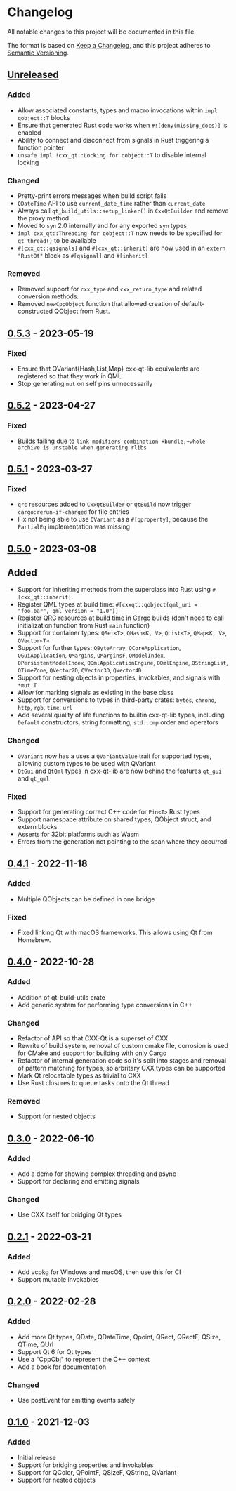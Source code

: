 <!--
SPDX-FileCopyrightText: 2022 Klarälvdalens Datakonsult AB, a KDAB Group company <info@kdab.com>
SPDX-FileContributor: Andrew Hayzen <andrew.hayzen@kdab.com>

SPDX-License-Identifier: MIT OR Apache-2.0
-->

# Changelog

All notable changes to this project will be documented in this file.

The format is based on [Keep a Changelog](https://keepachangelog.com/en/1.0.0/),
and this project adheres to [Semantic Versioning](https://semver.org/spec/v2.0.0.html).

## [Unreleased](https://github.com/KDAB/cxx-qt/compare/v0.5.3...HEAD)

### Added

- Allow associated constants, types and macro invocations within `impl qobject::T` blocks
- Ensure that generated Rust code works when `#![deny(missing_docs)]` is enabled
- Ability to connect and disconnect from signals in Rust triggering a function pointer
- `unsafe impl !cxx_qt::Locking for qobject::T` to disable internal locking

### Changed

- Pretty-print errors messages when build script fails
- `QDateTime` API to use `current_date_time` rather than `current_date`
- Always call `qt_build_utils::setup_linker()` in `CxxQtBuilder` and remove the proxy method
- Moved to `syn` 2.0 internally and for any exported `syn` types
- `impl cxx_qt::Threading for qobject::T` now needs to be specified for `qt_thread()` to be available
- `#[cxx_qt::qsignals]` and `#[cxx_qt::inherit]` are now used in an `extern "RustQt"` block as `#[qsignal]` and `#[inherit]`

### Removed

- Removed support for `cxx_type` and `cxx_return_type` and related conversion methods.
- Removed `newCppObject` function that allowed creation of default-constructed QObject from Rust.

## [0.5.3](https://github.com/KDAB/cxx-qt/compare/v0.5.2...v0.5.3) - 2023-05-19

### Fixed

- Ensure that QVariant{Hash,List,Map} cxx-qt-lib equivalents are registered so that they work in QML
- Stop generating `mut` on self pins unnecessarily

## [0.5.2](https://github.com/KDAB/cxx-qt/compare/v0.5.1...v0.5.2) - 2023-04-27

### Fixed

- Builds failing due to `link modifiers combination +bundle,+whole-archive is unstable when generating rlibs`

## [0.5.1](https://github.com/KDAB/cxx-qt/compare/v0.5.0...v0.5.1) - 2023-03-27

### Fixed

- `qrc` resources added to `CxxQtBuilder` or `QtBuild` now trigger `cargo:rerun-if-changed` for file entries
- Fix not being able to use `QVariant` as a `#[qproperty]`, because the `PartialEq` implementation was missing

## [0.5.0](https://github.com/KDAB/cxx-qt/compare/v0.4.1...v0.5.0) - 2023-03-08

## Added

- Support for inheriting methods from the superclass into Rust using `#[cxx_qt::inherit]`.
- Register QML types at build time: `#[cxxqt::qobject(qml_uri = "foo.bar", qml_version = "1.0")]`
- Register QRC resources at build time in Cargo builds (don't need to call initialization function from Rust `main` function)
- Support for container types: `QSet<T>`, `QHash<K, V>`, `QList<T>`, `QMap<K, V>`, `QVector<T>`
- Support for further types: `QByteArray`, `QCoreApplication`, `QGuiApplication`, `QMargins`, `QMarginsF`, `QModelIndex`, `QPersistentModelIndex`, `QQmlApplicationEngine`, `QQmlEngine`, `QStringList`, `QTimeZone`, `QVector2D`, `QVector3D`, `QVector4D`
- Support for nesting objects in properties, invokables, and signals with `*mut T`
- Allow for marking signals as existing in the base class
- Support for conversions to types in third-party crates: `bytes`, `chrono`, `http`, `rgb`, `time`, `url`
- Add several quality of life functions to builtin cxx-qt-lib types, including `Default` constructors, string formatting, `std::cmp` order and operators

### Changed

- `QVariant` now has a uses a `QVariantValue` trait for supported types, allowing custom types to be used with QVariant
- `QtGui` and `QtQml` types in cxx-qt-lib are now behind the features `qt_gui` and `qt_qml`

### Fixed

- Support for generating correct C++ code for `Pin<T>` Rust types
- Support namespace attribute on shared types, QObject struct, and extern blocks
- Asserts for 32bit platforms such as Wasm
- Errors from the generation not pointing to the span where they occurred

## [0.4.1](https://github.com/KDAB/cxx-qt/compare/v0.4.0...v0.4.1) - 2022-11-18

### Added

- Multiple QObjects can be defined in one bridge

### Fixed

- Fixed linking Qt with macOS frameworks. This allows using Qt from Homebrew.

## [0.4.0](https://github.com/KDAB/cxx-qt/compare/v0.3.0...v0.4.0) - 2022-10-28

### Added

- Addition of qt-build-utils crate
- Add generic system for performing type conversions in C++

### Changed

- Refactor of API so that CXX-Qt is a superset of CXX
- Rewrite of build system, removal of custom cmake file, corrosion is used for CMake and support for building with only Cargo
- Refactor of internal generation code so it's split into stages and removal of pattern matching for types, so arbritary CXX types can be supported
- Mark Qt relocatable types as trivial to CXX
- Use Rust closures to queue tasks onto the Qt thread

### Removed

- Support for nested objects

## [0.3.0](https://github.com/KDAB/cxx-qt/compare/v0.2.1...v0.3.0) - 2022-06-10

### Added

- Add a demo for showing complex threading and async
- Support for declaring and emitting signals

### Changed

- Use CXX itself for bridging Qt types

## [0.2.1](https://github.com/KDAB/cxx-qt/compare/v0.2.0...v0.2.1) - 2022-03-21

### Added

- Add vcpkg for Windows and macOS, then use this for CI
- Support mutable invokables

## [0.2.0](https://github.com/KDAB/cxx-qt/compare/v0.1.0...v0.2.0) - 2022-02-28

### Added

- Add more Qt types, QDate, QDateTime, Qpoint, QRect, QRectF, QSize, QTime, QUrl
- Support Qt 6 for Qt types
- Use a "CppObj" to represent the C++ context
- Add a book for documentation

### Changed

- Use postEvent for emitting events safely
## [0.1.0](https://github.com/KDAB/cxx-qt/releases/tag/v0.1.0) - 2021-12-03

### Added

- Initial release
- Support for bridging properties and invokables
- Support for QColor, QPointF, QSizeF, QString, QVariant
- Support for nested objects
